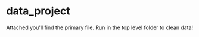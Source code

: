 data_project
============
Attached you'll find the primary file. Run in the top level folder to clean data!
